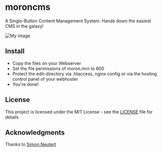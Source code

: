 # moroncms

A Single-Button Content Management System. Hands down the easiest CMS in the galaxy!

![My image](rabocalypse.github.io/moroncms/img/ogmoron.jpg)

## Install

* Copy the files on your Webserver
* Set the file permissions of moron.mrn to 600
* Protect the edit-directory via .htaccess, nginx config or via the hosting control panel of your webhoster
* You're done!

## License

This project is licensed under the MIT License - see the [LICENSE](LICENSE) file for details

## Acknowledgments

Thanks to [Simon Neutert](https://github.com/simonneutert)
